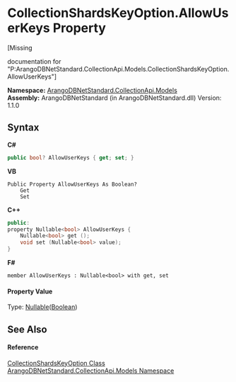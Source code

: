 # CollectionShardsKeyOption.AllowUserKeys Property 
 

\[Missing <summary> documentation for "P:ArangoDBNetStandard.CollectionApi.Models.CollectionShardsKeyOption.AllowUserKeys"\]

**Namespace:**&nbsp;<a href="eddef630-2e74-9b99-ee5b-91305adea48b">ArangoDBNetStandard.CollectionApi.Models</a><br />**Assembly:**&nbsp;ArangoDBNetStandard (in ArangoDBNetStandard.dll) Version: 1.1.0

## Syntax

**C#**<br />
``` C#
public bool? AllowUserKeys { get; set; }
```

**VB**<br />
``` VB
Public Property AllowUserKeys As Boolean?
	Get
	Set
```

**C++**<br />
``` C++
public:
property Nullable<bool> AllowUserKeys {
	Nullable<bool> get ();
	void set (Nullable<bool> value);
}
```

**F#**<br />
``` F#
member AllowUserKeys : Nullable<bool> with get, set

```


#### Property Value
Type: <a href="https://docs.microsoft.com/dotnet/api/system.nullable-1" target="_blank" rel="noopener noreferrer">Nullable</a>(<a href="https://docs.microsoft.com/dotnet/api/system.boolean" target="_blank" rel="noopener noreferrer">Boolean</a>)

## See Also


#### Reference
<a href="f877310e-e01a-f0a0-5a31-8e23efb0739f">CollectionShardsKeyOption Class</a><br /><a href="eddef630-2e74-9b99-ee5b-91305adea48b">ArangoDBNetStandard.CollectionApi.Models Namespace</a><br />